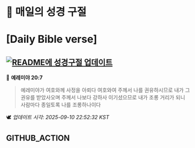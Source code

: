 # 🙏 매일의 성경 구절
# [Daily Bible verse]
## [![README에 성경구절 업데이트](https://github.com/DONGSUKA/first_test/actions/workflows/update-readme-bible.yml/badge.svg)](https://github.com/DONGSUKA/first_test/actions/workflows/update-readme-bible.yml)
<!-- START_BIBLE_VERSE -->
📖 **예레미야 20:7**
> 예레미야가 여호와께 사정을 아뢰다 여호와여 주께서 나를 권유하시므로 내가 그 권유를 받았사오며 주께서 나보다 강하사 이기셨으므로 내가 조롱 거리가 되니 사람마다 종일토록 나를 조롱하나이다

🕊️ _업데이트 시각: 2025-09-10 22:52:32 KST_
  <!-- END_BIBLE_VERSE -->
## GITHUB_ACTION
